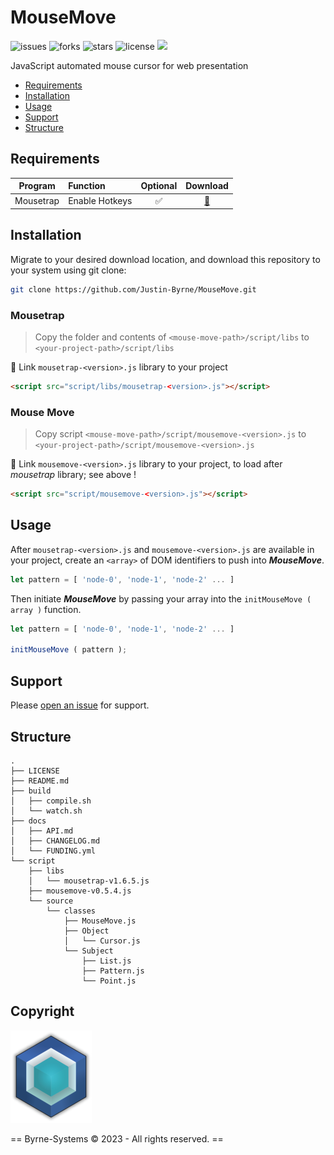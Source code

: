 # MouseMove

![issues](https://img.shields.io/github/issues/Justin-Byrne/MouseMove)
![forks](https://img.shields.io/github/forks/Justin-Byrne/MouseMove)
![stars](https://img.shields.io/github/stars/Justin-Byrne/MouseMove)
![license](https://img.shields.io/github/license/Justin-Byrne/MouseMove)
<img src=https://img.shields.io/badge/Mousetrap-1.6.0-yellow />

JavaScript automated mouse cursor for web presentation

- [Requirements](#requirements)
- [Installation](#installation)
- [Usage](#usage)
- [Support](#support)
- [Structure](#structure)

## Requirements

| Program | Function | Optional | Download |
| :---: | :--- | :---: | :---: |
| Mousetrap | Enable Hotkeys | :white_check_mark: | [:floppy_disk:](https://craig.is/killing/mice) |

## Installation

Migrate to your desired download location, and download this repository to your system using git clone:

```sh
git clone https://github.com/Justin-Byrne/MouseMove.git
```

### Mousetrap

> Copy the folder and contents of `<mouse-move-path>/script/libs` to `<your-project-path>/script/libs`

:link: Link `mousetrap-<version>.js` library to your project

```html
<script src="script/libs/mousetrap-<version>.js"></script>
```

### Mouse Move

> Copy script `<mouse-move-path>/script/mousemove-<version>.js` to `<your-project-path>/script/mousemove-<version>.js`

:link: Link `mousemove-<version>.js` library to your project, to load after *mousetrap* library; see above !

```html
<script src="script/mousemove-<version>.js"></script>
```

## Usage

After `mousetrap-<version>.js` and `mousemove-<version>.js` are available in your project, create an `<array>` of DOM identifiers to push into ***MouseMove***.

```javascript
let pattern = [ 'node-0', 'node-1', 'node-2' ... ]
```

Then initiate ***MouseMove*** by passing your array into the `initMouseMove ( array )` function.

```javascript
let pattern = [ 'node-0', 'node-1', 'node-2' ... ]

initMouseMove ( pattern );
```


## Support

Please [open an issue](https://github.com/Justin-Byrne/MouseMove/issues/new) for support.

## Structure

```
.
├── LICENSE
├── README.md
├── build
│   ├── compile.sh
│   └── watch.sh
├── docs
│   ├── API.md
│   ├── CHANGELOG.md
│   └── FUNDING.yml
└── script
    ├── libs
    │   └── mousetrap-v1.6.5.js
    ├── mousemove-v0.5.4.js
    └── source
        └── classes
            ├── MouseMove.js
            ├── Object
            │   └── Cursor.js
            └── Subject
                ├── List.js
                ├── Pattern.js
                └── Point.js
```
 
## Copyright

![Byrne-Systems](https://github.com/Justin-Byrne/MouseMove/blob/main/images/cube_sm.png)

== Byrne-Systems © 2023 - All rights reserved. ==

